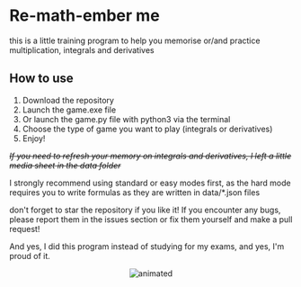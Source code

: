 # Re-math-ember me
this is a little training program to help you memorise or/and practice multiplication, integrals and derivatives

## How to use
1. Download the repository
2. Launch the game.exe file
3. Or launch the game.py file with python3 via the terminal 
4. Choose the type of game you want to play (integrals or derivatives)
5. Enjoy!

_~~If you need to refresh your memory on integrals and derivatives, I left a little media sheet in the data folder~~_ 

I strongly recommend using standard or easy modes first, as the hard mode requires you to write formulas as they are written in data/*.json files

don't forget to star the repository if you like it!
If you encounter any bugs, please report them in the issues section or fix them yourself and make a pull request!

And yes, I did this program instead of studying for my exams, and yes, I'm proud of it.

<p align="center">
  <img src="media/cat_eat.gif" alt="animated" />
</p>
